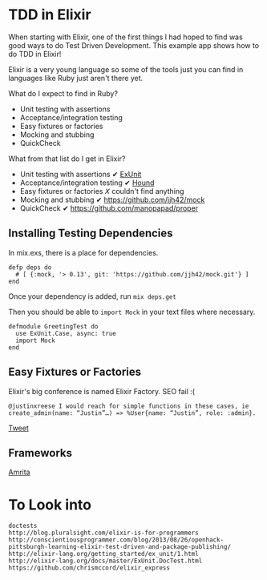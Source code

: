 # TDD in Elixir

When starting with Elixir, one of the first things I had hoped to find was good
ways to do Test Driven Development. This example app shows how to do TDD in
Elixir!

Elixir is a very young language so some of the tools just you can find in
languages like Ruby just aren't there yet.

What do I expect to find in Ruby?

- Unit testing with assertions
- Acceptance/integration testing
- Easy fixtures or factories
- Mocking and stubbing
- QuickCheck

What from that list do I get in Elixir?

- Unit testing with assertions ✔︎ [ExUnit](http://elixir-lang.org/getting_started/ex_unit/1.html)
- Acceptance/integration testing ✔︎ [Hound](https://github.com/HashNuke/hound)
- Easy fixtures or factories 𝘟 couldn't find anything
- Mocking and stubbing ✔︎ https://github.com/jjh42/mock
- QuickCheck ✔︎ https://github.com/manopapad/proper

## Installing Testing Dependencies

In mix.exs, there is a place for dependencies.

````
defp deps do
  # [ {:mock, '> 0.13', git: 'https://github.com/jjh42/mock.git'} ]
end
````

Once your dependency is added, run `mix deps.get`

Then you should be able to `import Mock` in your text files where necessary.

````
defmodule GreetingTest do
  use ExUnit.Case, async: true
  import Mock
end
````

## Easy Fixtures or Factories

Elixir's big conference is named Elixir Factory. SEO fail :(

````
@justinxreese I would reach for simple functions in these cases, ie
create_admin(name: “Justin”…) => %User{name: “Justin”, role: :admin}.
````

[Tweet](https://twitter.com/chris_mccord/status/466371187585863681)

## Frameworks

[Amrita](https://github.com/josephwilk/amrita)

# To Look into
````
doctests
http://blog.pluralsight.com/elixir-is-for-programmers
http://conscientiousprogrammer.com/blog/2013/08/26/openhack-pittsburgh-learning-elixir-test-driven-and-package-publishing/
http://elixir-lang.org/getting_started/ex_unit/1.html
http://elixir-lang.org/docs/master/ExUnit.DocTest.html
https://github.com/chrismccord/elixir_express
````
